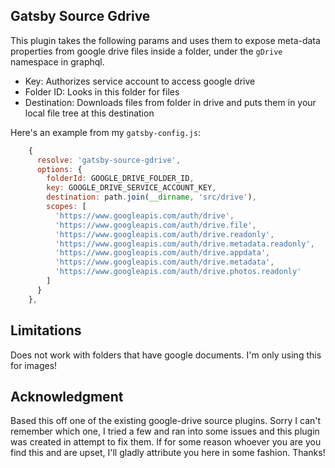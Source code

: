 ## Gatsby Source Gdrive
This plugin takes the following params and uses them to expose meta-data properties from google drive files inside a folder, under the `gDrive` namespace in graphql.

- Key: Authorizes service account to access google drive 
- Folder ID: Looks in this folder for files
- Destination: Downloads files from folder in drive and puts them in your local file tree at this destination

Here's an example from my `gatsby-config.js`:

```javascript
    {
      resolve: 'gatsby-source-gdrive',
      options: {
        folderId: GOOGLE_DRIVE_FOLDER_ID,
        key: GOOGLE_DRIVE_SERVICE_ACCOUNT_KEY,
        destination: path.join(__dirname, 'src/drive'),
        scopes: [
          'https://www.googleapis.com/auth/drive',
          'https://www.googleapis.com/auth/drive.file',
          'https://www.googleapis.com/auth/drive.readonly',
          'https://www.googleapis.com/auth/drive.metadata.readonly',
          'https://www.googleapis.com/auth/drive.appdata',
          'https://www.googleapis.com/auth/drive.metadata',
          'https://www.googleapis.com/auth/drive.photos.readonly'
        ]
      }
    },
```

## Limitations
Does not work with folders that have google documents. I'm only using this for images!

## Acknowledgment
Based this off one of the existing google-drive source plugins. Sorry I can't remember which one, I tried a few and ran into some issues and this plugin was created in attempt to fix them. If for some reason whoever you are you find this and are upset, I'll gladly attribute you here in some fashion. Thanks!